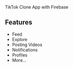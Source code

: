 

TikTok Clone App with Firebase 

## Features
- Feed
- Explore
- Posting Videos
- Notifications
- Profiles
- More...

